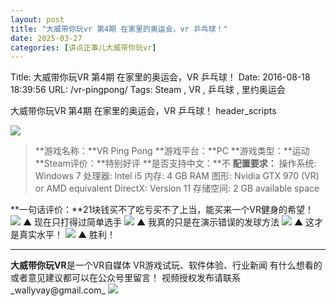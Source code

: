 ```yaml
---
layout: post
title: "大威带你玩vr 第4期 在家里的奥运会，vr 乒乓球！"
date: 2025-03-27
categories: [讲点正事儿大威带你玩vr]
---
```


Title: 大威带你玩VR 第4期 在家里的奥运会，VR 乒乓球！
Date: 2016-08-18 18:39:56
URL: /vr-pingpong/
Tags: Steam , VR , 乒乓球 , 里约奥运会

大威带你玩VR 第4期 在家里的奥运会，VR 乒乓球！ header_scripts



![](http://img.weimao.me/2019-05-21-023408.png)
> **游戏名称：**VR Ping Pong **游戏平台：**PC **游戏类型：**运动 **Steam评价：**特别好评 **是否支持中文：**不 **配置要求：** 操作系统: Windows 7 处理器: Intel i5 内存: 4 GB RAM 图形: Nvidia GTX 970 (VR) or AMD equivalent DirectX: Version 11 存储空间: 2 GB available space

**一句话评价：**21块钱买不了吃亏买不了上当，能买来一个VR健身的希望！ ![](http://img.weimao.me/2019-05-21-023421.gif) ▲ 现在只打得过简单选手 ![](http://img.weimao.me/2019-05-21-023439.gif) ▲ 我真的只是在演示错误的发球方法 ![](http://img.weimao.me/2019-05-21-023502.gif) ▲ 这才是真实水平！ ![](http://img.weimao.me/2019-05-21-023525.gif) ▲ 胜利！

* * *

**大威带你玩VR**是一个VR自媒体 VR游戏试玩、软件体验、行业新闻 有什么想看的或者意见建议都可以在公众号里留言！ 视频授权发布请联系_wallyvay@gmail.com_ ![](http://img.weimao.me/2019-05-21-023528.png)